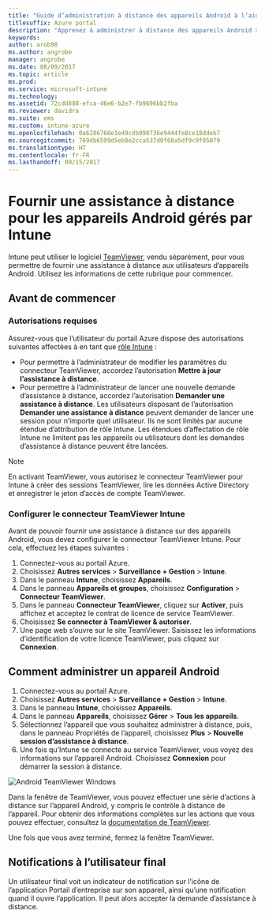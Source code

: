 ```yaml
---
title: "Guide d’administration à distance des appareils Android à l’aide de TeamViewer"
titlesuffix: Azure portal
description: "Apprenez à administrer à distance des appareils Android à l’aide de TeamViewer."
keywords: 
author: arob98
ms.author: angrobe
manager: angrobe
ms.date: 08/09/2017
ms.topic: article
ms.prod: 
ms.service: microsoft-intune
ms.technology: 
ms.assetid: 72cdd888-efca-46e6-b2e7-fb9696bb2fba
ms.reviewer: davidra
ms.suite: ems
ms.custom: intune-azure
ms.openlocfilehash: 0a6286760e1e49cdb090736e9444fe8ce18ddeb7
ms.sourcegitcommit: 769db6599d5eb0e2cca537d0f60a5df9c9f05079
ms.translationtype: HT
ms.contentlocale: fr-FR
ms.lasthandoff: 09/15/2017
---
```

# <a name="provide-remote-assistance-for-intune-managed-android-devices"></a>Fournir une assistance à distance pour les appareils Android gérés par Intune

Intune peut utiliser le logiciel [TeamViewer](https://www.teamviewer.com), vendu séparément, pour vous permettre de fournir une assistance à distance aux utilisateurs d’appareils Android. Utilisez les informations de cette rubrique pour commencer.

## <a name="before-you-start"></a>Avant de commencer

### <a name="required-permissions"></a>Autorisations requises

Assurez-vous que l’utilisateur du portail Azure dispose des autorisations suivantes affectées à en tant que [rôle Intune](https://docs.microsoft.com/intune-azure/access-control/role-based-access-control) :
- Pour permettre à l’administrateur de modifier les paramètres du connecteur TeamViewer, accordez l’autorisation **Mettre à jour l’assistance à distance**.
- Pour permettre à l’administrateur de lancer une nouvelle demande d’assistance à distance, accordez l’autorisation **Demander une assistance à distance**. Les utilisateurs disposant de l’autorisation **Demander une assistance à distance** peuvent demander de lancer une session pour n’importe quel utilisateur. Ils ne sont limités par aucune étendue d’attribution de rôle Intune. Les étendues d’affectation de rôle Intune ne limitent pas les appareils ou utilisateurs dont les demandes d’assistance à distance peuvent être lancées.

>[!NOTE]
>En activant TeamViewer, vous autorisez le connecteur TeamViewer pour Intune à créer des sessions TeamViewer, lire les données Active Directory et enregistrer le jeton d’accès de compte TeamViewer.

### <a name="configure-the-intune-teamviewer-connector"></a>Configurer le connecteur TeamViewer Intune

Avant de pouvoir fournir une assistance à distance sur des appareils Android, vous devez configurer le connecteur TeamViewer Intune. Pour cela, effectuez les étapes suivantes :


1. Connectez-vous au portail Azure.
2. Choisissez **Autres services** > **Surveillance + Gestion** > **Intune**.
3. Dans le panneau **Intune**, choisissez **Appareils**.
4. Dans le panneau **Appareils et groupes**, choisissez **Configuration** > **Connecteur TeamViewer**.
5. Dans le panneau **Connecteur TeamViewer**, cliquez sur **Activer**, puis affichez et acceptez le contrat de licence de service TeamViewer.
6. Choisissez **Se connecter à TeamViewer & autoriser**.
7. Une page web s’ouvre sur le site TeamViewer. Saisissez les informations d’identification de votre licence TeamViewer, puis cliquez sur **Connexion**.


## <a name="how-to-remotely-administer-an-android-device"></a>Comment administrer un appareil Android

1. Connectez-vous au portail Azure.
2. Choisissez **Autres services** > **Surveillance + Gestion** > **Intune**.
3. Dans le panneau **Intune**, choisissez **Appareils**.
4. Dans le panneau **Appareils**, choisissez **Gérer** > **Tous les appareils**.
5. Sélectionnez l’appareil que vous souhaitez administrer à distance, puis, dans le panneau Propriétés de l’appareil, choisissez **Plus** > **Nouvelle session d’assistance à distance**.
6. Une fois qu’Intune se connecte au service TeamViewer, vous voyez des informations sur l’appareil Android. Choisissez **Connexion** pour démarrer la session à distance.

![Android TeamViewer Windows](./media/android-teamviewer.png)

Dans la fenêtre de TeamViewer, vous pouvez effectuer une série d’actions à distance sur l’appareil Android, y compris le contrôle à distance de l’appareil. Pour obtenir des informations complètes sur les actions que vous pouvez effectuer, consultez la [documentation de TeamViewer](https://www.teamviewer.com/support/documents/).

Une fois que vous avez terminé, fermez la fenêtre TeamViewer.

## <a name="end-user-notifications"></a>Notifications à l’utilisateur final

Un utilisateur final voit un indicateur de notification sur l’icône de l’application Portail d’entreprise sur son appareil, ainsi qu’une notification quand il ouvre l’application. Il peut alors accepter la demande d’assistance à distance.

